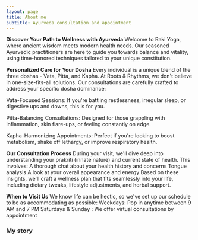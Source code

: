 ```yaml
---
layout: page
title: About me
subtitle: Ayurveda consultation and appointment
---
```


**Discover Your Path to Wellness with Ayurveda**
Welcome to Raki Yoga, where ancient wisdom meets modern health needs. Our seasoned Ayurvedic practitioners are here to guide you towards balance and vitality, using time-honored techniques tailored to your unique constitution.

**Personalized Care for Your Dosha**
Every individual is a unique blend of the three doshas - Vata, Pitta, and Kapha. At Roots & Rhythms, we don't believe in one-size-fits-all solutions. Our consultations are carefully crafted to address your specific dosha dominance:

Vata-Focused Sessions: If you're battling restlessness, irregular sleep, or digestive ups and downs, this is for you.

Pitta-Balancing Consultations: Designed for those grappling with inflammation, skin flare-ups, or feeling constantly on edge.

Kapha-Harmonizing Appointments: Perfect if you're looking to boost metabolism, shake off lethargy, or improve respiratory health.

**Our Consultation Process**
During your visit, we'll dive deep into understanding your prakriti (innate nature) and current state of health. This involves:
A thorough chat about your health history and concerns
Tongue analysis
A look at your overall appearance and energy
Based on these insights, we'll craft a wellness plan that fits seamlessly into your life, including dietary tweaks, lifestyle adjustments, and herbal support.

**When to Visit Us**
We know life can be hectic, so we've set up our schedule to be as accommodating as possible:
Weekdays: Pop in anytime between 9 AM and 7 PM
Saturdays & Sunday : We offer virtual consultations by appointment


### My story
